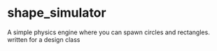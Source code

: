 # shape_simulator
A simple physics engine where you can spawn circles and rectangles. written for a design class
